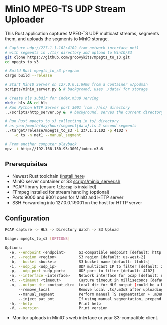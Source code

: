 # MinIO MPEG-TS UDP Stream Uploader

This Rust application captures MPEG-TS UDP multicast streams, segments them, and uploads the segments to MinIO storage.

```bash
# Capture udp://227.1.1.102:4102 from network interface net1 
# with segments in ./ts/ directory and upload to MinIO/S3
git clone https://github.com/groovybits/mpegts_to_s3.git
cd mpegts_to_s3

# Build Rust mpegts_to_s3 program
cargo build --release

# Start MinIO Server on 127.0.0.1:9000 from a container w/podman
scripts/minio_server.py & # background, uses ./data/ for storage

# Create hls subdir for index.m3u8 serving
mkdir hls && cd hls 
# Run Python HTTP Server port 3001 from ./hls/ directory
../scripts/http_server.py &  # background, serves the current directory

# Run Rust mpegts_to_s3 collecting in ts/ directory
# as year/month/day/hour/segment{data}.ts 2 second segments
../target/release/mpegts_to_s3 -i 227.1.1.102 -p 4102 \
    -o ts -n net1 --manual_segment

# From another computer playback
mpv -i http://192.168.130.93:3001/index.m3u8 
```

## Prerequisites

- Newest Rust toolchain ([install here](https://rustup.rs/))
- MinIO server container or S3 [scripts/minio_server.sh](scripts/minio_server.sh)
- PCAP library (ensure `libpcap` is installed)
- FFmpeg installed for stream handling (optional)
- Ports 9000 and 9001 open for MinIO and HTTP server
- SSH Forwarding into 127.0.0.1:9001 on the host for HTTP server

## Configuration

```bash
PCAP capture -> HLS -> Directory Watch -> S3 Upload

Usage: mpegts_to_s3 [OPTIONS]

Options:
  -e, --endpoint <endpoint>      S3-compatible endpoint [default: http://127.0.0.1:9000]
  -r, --region <region>          S3 region [default: us-west-2]
  -b, --bucket <bucket>          S3 bucket name [default: ltnhls]
  -i, --udp_ip <udp_ip>          UDP multicast IP to filter [default: 227.1.1.102]
  -p, --udp_port <udp_port>      UDP port to filter [default: 4102]
  -n, --interface <interface>    Network interface for pcap [default: net1]
  -t, --timeout <timeout>        Capture timeout in milliseconds [default: 1000]
  -o, --output_dir <output_dir>  Local dir for HLS output (could be a RAM disk) [default: hls]
      --remove_local             Remove local .ts/.m3u8 after uploading to S3?
      --manual_segment           Perform manual TS segmentation + .m3u8 generation (no FFmpeg).
      --inject_pat_pmt           If using manual segmentation, prepend the latest PAT & PMT to each segment.
  -h, --help                     Print help
  -V, --version                  Print version
```

- Monitor uploads in MinIO's web interface or your S3-compatible client.
